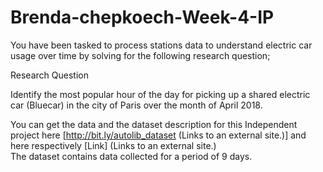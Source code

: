 # Brenda-chepkoech-Week-4-IP
You have been tasked to process stations data to understand electric car usage over time by solving for the following research question;

Research Question

Identify the most popular hour of the day for picking up a shared electric car (Bluecar) in the city of Paris over the month of April 2018.

You can get the data and the dataset description for this Independent project here [http://bit.ly/autolib_dataset (Links to an external site.)] 
and here respectively [Link] (Links to an external site.)  
The dataset contains data collected for a period of 9 days.
